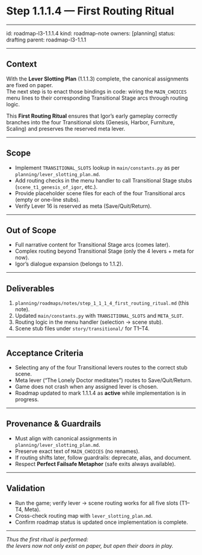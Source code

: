 # Step 1.1.1.4 — First Routing Ritual

---

id: roadmap-l3-1.1.1.4
kind: roadmap-note
owners: [planning]
status: drafting
parent: roadmap-l3-1.1.1

---

## Context
With the **Lever Slotting Plan** (1.1.1.3) complete, the canonical assignments are fixed on paper.  
The next step is to enact those bindings in code: wiring the `MAIN_CHOICES` menu lines to their corresponding Transitional Stage arcs through routing logic.  

This **First Routing Ritual** ensures that Igor’s early gameplay correctly branches into the four Transitional slots (Genesis, Harbor, Furniture, Scaling) and preserves the reserved meta lever.  

---

## Scope
- Implement `TRANSITIONAL_SLOTS` lookup in `main/constants.py` as per `planning/lever_slotting_plan.md`.  
- Add routing checks in the menu handler to call Transitional Stage stubs (`scene_t1_genesis_of_igor`, etc.).  
- Provide placeholder scene files for each of the four Transitional arcs (empty or one-line stubs).  
- Verify Lever 16 is reserved as meta (Save/Quit/Return).  

---

## Out of Scope
- Full narrative content for Transitional Stage arcs (comes later).  
- Complex routing beyond Transitional Stage (only the 4 levers + meta for now).  
- Igor’s dialogue expansion (belongs to 1.1.2).  

---

## Deliverables
1. `planning/roadmaps/notes/step_1_1_1_4_first_routing_ritual.md` (this note).  
2. Updated `main/constants.py` with `TRANSITIONAL_SLOTS` and `META_SLOT`.  
3. Routing logic in the menu handler (selection → scene stub).  
4. Scene stub files under `story/transitional/` for T1–T4.  

---

## Acceptance Criteria
- Selecting any of the four Transitional levers routes to the correct stub scene.  
- Meta lever (“The Lonely Doctor meditates”) routes to Save/Quit/Return.  
- Game does not crash when any assigned lever is chosen.  
- Roadmap updated to mark 1.1.1.4 as **active** while implementation is in progress.  

---

## Provenance & Guardrails
- Must align with canonical assignments in `planning/lever_slotting_plan.md`.  
- Preserve exact text of `MAIN_CHOICES` (no renames).  
- If routing shifts later, follow guardrails: deprecate, alias, and document.  
- Respect **Perfect Failsafe Metaphor** (safe exits always available).  

---

## Validation
- Run the game; verify lever → scene routing works for all five slots (T1–T4, Meta).  
- Cross-check routing map with `lever_slotting_plan.md`.  
- Confirm roadmap status is updated once implementation is complete.  

---

*Thus the first ritual is performed:  
the levers now not only exist on paper, but open their doors in play.*  

